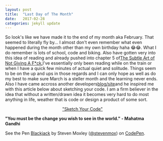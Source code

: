 ```yaml
---
layout: post
title:  "Last Day of The Month"
date:   2017-02-28
categories: jekyll update
---
```

So look's like we have made it to the end of my month aka February. That seemed to literally fly by... I almost don't even remember what even happened during the month other than my own birthday haha 😂😂. What I do remember is lots of school, code and biking. Also have gotten very into this idea of reading and already pushed into chapter 5 of<a href="" target="_blank">The Subtle Art of Not Giving A F*ck.</a>I've essentially only been reading while on the train or when I have a quick few minutes of actual quiet and solitude. Things seem to be on the up and ups in those regards and I can only hope as well as do my best to make sure March is a steller month and the learning never ends. Also I have came accross another developers<a href="http://www.thatsoftwaredude.com" target="-blank">blog/site</a>and he inspired me with this article below about sketching your code. I am a firm believer in the idea that without a written/drawn idea it becomes very hard to do most anything in life, weather that is code or design a product of some sort.

<p style="text-align:center;"><a href="http://www.thatsoftwaredude.com/content/6421/sketching-your-code" target="_blank">"Sketch Your Code"</a></p>

<b>"You must be the change you wish to see in the world." -  Mahatma Gandhi</b>

<p data-height="550" data-theme-id="dark" data-slug-hash="wJKxvj" data-default-tab="result" data-user="stevenmox" data-embed-version="2" data-pen-title="Blackjack" class="codepen">See the Pen <a href="http://codepen.io/stevenmox/pen/wJKxvj/">Blackjack</a> by Steven Moxley (<a href="http://codepen.io/stevenmox">@stevenmox</a>) on <a href="http://codepen.io">CodePen</a>.</p>
<script async src="https://production-assets.codepen.io/assets/embed/ei.js"></script>
